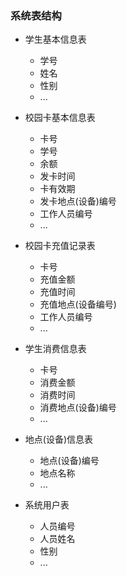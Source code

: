 ### 系统表结构
- 学生基本信息表
	+ 学号
	+ 姓名
	+ 性别
	+ ...

- 校园卡基本信息表
	+ 卡号
	+ 学号
	+ 余额
	+ 发卡时间
	+ 卡有效期
	+ 发卡地点(设备)编号
	+ 工作人员编号
	+ ...

- 校园卡充值记录表
	+ 卡号
	+ 充值金额
	+ 充值时间
	+ 充值地点(设备编号)
	+ 工作人员编号
	+ ...

- 学生消费信息表
	+ 卡号
	+ 消费金额
	+ 消费时间
	+ 消费地点(设备)编号
	+ ...

- 地点(设备)信息表
	+ 地点(设备)编号
	+ 地点名称
	+ ...

- 系统用户表
	+ 人员编号
	+ 人员姓名
	+ 性别
	+ ...